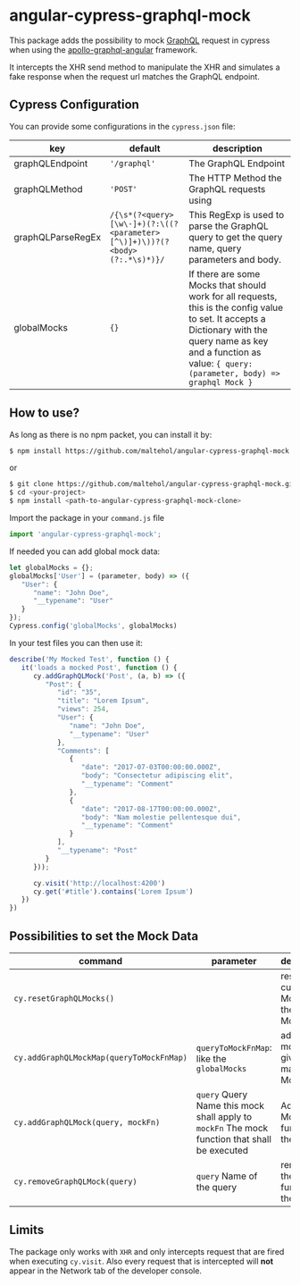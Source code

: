# angular-cypress-graphql-mock

This package adds the possibility to mock [GraphQL](https://graphql.org/) request in cypress when using the [apollo-graphql-angular](https://www.apollographql.com/docs/) framework.

It intercepts the XHR send method to manipulate the XHR and simulates a fake response when the request url matches the GraphQL endpoint.

## Cypress Configuration

You can provide some configurations in the `cypress.json` file:

| key               | default                                                                   | description                                                                                                                                                                                                            |
| ----------------- | ------------------------------------------------------------------------- | ---------------------------------------------------------------------------------------------------------------------------------------------------------------------------------------------------------------------- |
| graphQLEndpoint   | `'/graphql'`                                                              | The GraphQL Endpoint                                                                                                                                                                                                   |
| graphQLMethod     | `'POST'`                                                                  | The HTTP Method the GraphQL requests using                                                                                                                                                                             |
| graphQLParseRegEx | `/{\s*(?<query>[\w\-]+)(?:\((?<parameter>[^\)]+)\))?(?<body>(?:.*\s)*)}/` | This RegExp is used to parse the GraphQL query to get the query name, query parameters and body.                                                                                                                       |
| globalMocks       | `{}`                                                                      | If there are some Mocks that should work for all requests, this is the config value to set. It accepts a Dictionary with the query name as key and a function as value: `{ query: (parameter, body) => graphql Mock }` |

## How to use?

As long as there is no npm packet, you can install it by:
```bash
$ npm install https://github.com/maltehol/angular-cypress-graphql-mock.git
```
or
```bash
$ git clone https://github.com/maltehol/angular-cypress-graphql-mock.git
$ cd <your-project>
$ npm install <path-to-angular-cypress-graphql-mock-clone>
```

Import the package in your `command.js` file
```js
import 'angular-cypress-graphql-mock';
```

If needed you can add global mock data:
```js
let globalMocks = {};
globalMocks['User'] = (parameter, body) => ({
   "User": {
      "name": "John Doe",
      "__typename": "User"
   }
});
Cypress.config('globalMocks', globalMocks)
```
  
In your test files you can then use it: 
```js
describe('My Mocked Test', function () {
   it('loads a mocked Post', function () {
      cy.addGraphQLMock('Post', (a, b) => ({
         "Post": {
            "id": "35",
            "title": "Lorem Ipsum",
            "views": 254,
            "User": {
               "name": "John Doe",
               "__typename": "User"
            },
            "Comments": [
               {
                  "date": "2017-07-03T00:00:00.000Z",
                  "body": "Consectetur adipiscing elit",
                  "__typename": "Comment"
               },
               {
                  "date": "2017-08-17T00:00:00.000Z",
                  "body": "Nam molestie pellentesque dui",
                  "__typename": "Comment"
               }
            ],
            "__typename": "Post"
         }
      }));

      cy.visit('http://localhost:4200')
      cy.get('#title').contains('Lorem Ipsum')
   })
})
```

## Possibilities to set the Mock Data

| command                                  | parameter                                                                                          | description                                   |
| ---------------------------------------- | -------------------------------------------------------------------------------------------------- | --------------------------------------------- |
| `cy.resetGraphQLMocks()`                 |                                                                                                    | resets the current Mocks to the global Mocks  |
| `cy.addGraphQLMockMap(queryToMockFnMap)` | `queryToMockFnMap`: like the `globalMocks`                                                         | adds all mocks given in the map to the Mocks. |
| `cy.addGraphQLMock(query, mockFn)`       | `query` Query Name this mock shall apply to <br> `mockFn` The mock function that shall be executed | Adds the Mock function to the Mocks.          |
| `cy.removeGraphQLMock(query)`            | `query` Name of the query                                                                          | removes the mock function for the query       |

## Limits

The package only works with `XHR` and only intercepts request that are fired when executing `cy.visit`.
Also every request that is intercepted will **not** appear in the Network tab of the developer console.